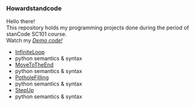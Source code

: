 ### Howardstandcode
Hello there!\
This repository holds my programming projects done during the period of stanCode SC101 course.\
Watch my *[Demo code!](https://www.youtube.com/watch?v=KkMDCCdjyW8&t=157s)*
* [InfiniteLoop](https://github.com/Howard20041011/Howardstandcode/commit/9250678ab2c09d680f036b732474e9fd6e8fb425)
* python semantics & syntax
* [MoveToTheEnd](https://github.com/Howard20041011/Howardstandcode/commit/9250678ab2c09d680f036b732474e9fd6e8fb425)
* python semantics & syntax
* [PotholeFilling](https://github.com/Howard20041011/Howardstandcode/commit/9250678ab2c09d680f036b732474e9fd6e8fb425)
* python semantics & syntax
* [StepUp](https://github.com/Howard20041011/Howardstandcode/commit/9250678ab2c09d680f036b732474e9fd6e8fb425)
* python semantics & syntax
